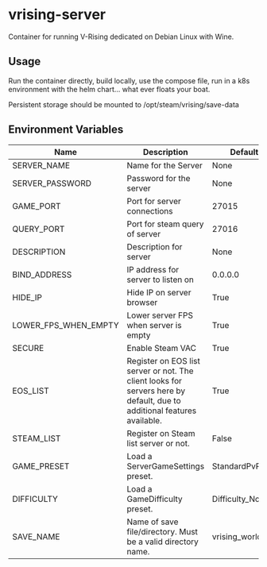 # vrising-server

Container for running V-Rising dedicated on Debian Linux with Wine.

## Usage

Run the container directly, build locally, use the compose file, run in a k8s environment with the helm chart... what ever floats your boat. <br>

Persistent storage should be mounted to /opt/steam/vrising/save-data

## Environment Variables

| Name                 | Description                                                                                                             | Default           | Required |
| -------------------- | ----------------------------------------------------------------------------------------------------------------------- | ----------------- | -------- |
| SERVER_NAME          | Name for the Server                                                                                                     | None              | True     |
| SERVER_PASSWORD      | Password for the server                                                                                                 | None              | True     |
| GAME_PORT            | Port for server connections                                                                                             | 27015             | False    |
| QUERY_PORT           | Port for steam query of server                                                                                          | 27016             | False    |
| DESCRIPTION          | Description for server                                                                                                  | None              | False    |
| BIND_ADDRESS         | IP address for server to listen on                                                                                      | 0.0.0.0           | False    |
| HIDE_IP              | Hide IP on server browser                                                                                               | True              | False    |
| LOWER_FPS_WHEN_EMPTY | Lower server FPS when server is empty                                                                                   | True              | False    |
| SECURE               | Enable Steam VAC                                                                                                        | True              | False    |
| EOS_LIST             | Register on EOS list server or not. The client looks for servers here by default, due to additional features available. | True              | False    |
| STEAM_LIST           | Register on Steam list server or not.                                                                                   | False             | False    |
| GAME_PRESET          | Load a ServerGameSettings preset.                                                                                       | StandardPvP       | False    |
| DIFFICULTY           | Load a GameDifficulty preset.                                                                                           | Difficulty_Normal | False    |
| SAVE_NAME            | Name of save file/directory. Must be a valid directory name.                                                            | vrising_world     | False    |
